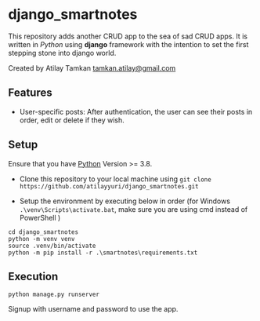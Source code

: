 # django_smartnotes

This repository adds another CRUD app to the sea of sad CRUD apps. It is written in *Python* using **django** framework with the intention to set the first stepping stone into django world.

Created by Atilay Tamkan <tamkan.atilay@gmail.com>

## Features

- User-specific posts: After authentication, the user can see their posts in order, edit or delete if they wish.

## Setup

Ensure that you have [Python](https://www.python.org/downloads/) Version >= 3.8.

- Clone this repository to your local machine using ```git clone https://github.com/atilayyuri/django_smartnotes.git```

- Setup the environment by executing below in order (for Windows ```.\venv\Scripts\activate.bat```, make sure you are using cmd instead of PowerShell )
```
cd django_smartnotes
python -m venv venv
source .venv/bin/activate
python -m pip install -r .\smartnotes\requirements.txt
``` 

## Execution
```
python manage.py runserver
```

Signup with username and password to use the app. 

    


